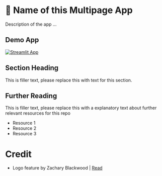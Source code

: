 # 📖 Name of this Multipage App

Description of the app ...

## Demo App

[![Streamlit App](https://static.streamlit.io/badges/streamlit_badge_black_white.svg)](https://dataprofessor-multipage-app-starter-kit--home-1qqhko.streamlit.app/)

## Section Heading

This is filler text, please replace this with text for this section.

## Further Reading

This is filler text, please replace this with a explanatory text about further relevant resources for this repo
- Resource 1
- Resource 2
- Resource 3

# Credit
- Logo feature by Zachary Blackwood | [Read](https://discuss.streamlit.io/t/put-logo-and-title-above-on-top-of-page-navigation-in-sidebar-of-multipage-app/28213/6?u=dataprofessor)
